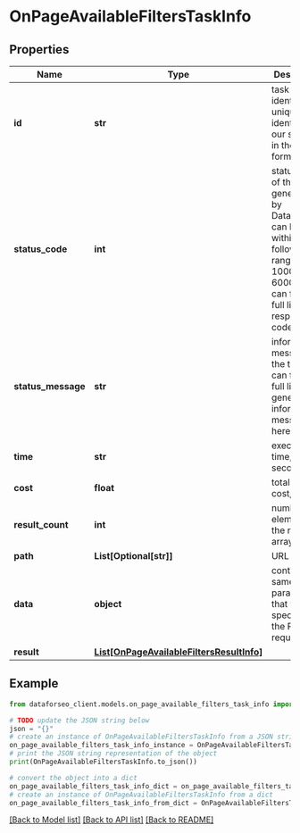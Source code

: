 # OnPageAvailableFiltersTaskInfo


## Properties

Name | Type | Description | Notes
------------ | ------------- | ------------- | -------------
**id** | **str** | task identifier unique task identifier in our system in the UUID format | [optional] 
**status_code** | **int** | status code of the task generated by DataForSEO, can be within the following range: 10000-60000 you can find the full list of the response codes here | [optional] 
**status_message** | **str** | informational message of the task you can find the full list of general informational messages here | [optional] 
**time** | **str** | execution time, seconds | [optional] 
**cost** | **float** | total tasks cost, USD | [optional] 
**result_count** | **int** | number of elements in the result array | [optional] 
**path** | **List[Optional[str]]** | URL path | [optional] 
**data** | **object** | contains the same parameters that you specified in the POST request | [optional] 
**result** | [**List[OnPageAvailableFiltersResultInfo]**](OnPageAvailableFiltersResultInfo.md) |  | [optional] 

## Example

```python
from dataforseo_client.models.on_page_available_filters_task_info import OnPageAvailableFiltersTaskInfo

# TODO update the JSON string below
json = "{}"
# create an instance of OnPageAvailableFiltersTaskInfo from a JSON string
on_page_available_filters_task_info_instance = OnPageAvailableFiltersTaskInfo.from_json(json)
# print the JSON string representation of the object
print(OnPageAvailableFiltersTaskInfo.to_json())

# convert the object into a dict
on_page_available_filters_task_info_dict = on_page_available_filters_task_info_instance.to_dict()
# create an instance of OnPageAvailableFiltersTaskInfo from a dict
on_page_available_filters_task_info_from_dict = OnPageAvailableFiltersTaskInfo.from_dict(on_page_available_filters_task_info_dict)
```
[[Back to Model list]](../README.md#documentation-for-models) [[Back to API list]](../README.md#documentation-for-api-endpoints) [[Back to README]](../README.md)


